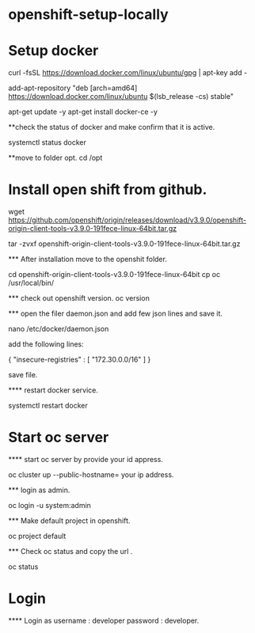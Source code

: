 # openshift-setup-locally

# Setup docker

curl -fsSL https://download.docker.com/linux/ubuntu/gpg | apt-key add -

add-apt-repository "deb [arch=amd64] https://download.docker.com/linux/ubuntu $(lsb_release -cs) stable"

apt-get update -y
apt-get install docker-ce -y

**check the status of docker and make confirm that it is active.

systemctl status docker

**move to folder opt.
cd /opt

# Install open shift from github.

wget https://github.com/openshift/origin/releases/download/v3.9.0/openshift-origin-client-tools-v3.9.0-191fece-linux-64bit.tar.gz

tar -zvxf openshift-origin-client-tools-v3.9.0-191fece-linux-64bit.tar.gz

*** After installation move to the openshit folder.

cd openshift-origin-client-tools-v3.9.0-191fece-linux-64bit
cp oc /usr/local/bin/

*** check out openshift version.
oc version

*** open the filer daemon.json and add few json lines and save it.

nano /etc/docker/daemon.json

add the following lines:

{
    "insecure-registries" : [ "172.30.0.0/16" ]
}

save file.

**** restart docker service.

systemctl restart docker

# Start oc server
**** start oc server by provide your id appress.

oc cluster up --public-hostname= your ip address.

*** login as admin.

oc login -u system:admin

*** Make default project in openshift.

oc project default

*** Check oc status and copy the url .

oc status

# Login
**** Login as 
username : developer
password : developer.
